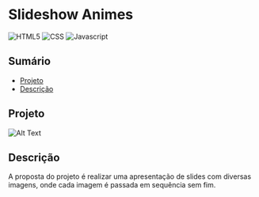 <h1>Slideshow Animes</h1>

 ![HTML5](https://img.shields.io/badge/HTML5-E34F26?style=for-the-badge&logo=html5&logoColor=white)
 ![CSS](https://img.shields.io/badge/CSS3-1572B6?style=for-the-badge&logo=css3&logoColor=white)
 ![Javascript](https://img.shields.io/badge/JavaScript-F7DF1E.svg?style=for-the-badge&logo=JavaScript&logoColor=black)

 <h2>Sumário</h2>
 <ul>
   <li><a href="#proj">Projeto</a> 
     <li><a href="#desc">Descrição</a> 
 </ul> 

<h2 id="proj">Projeto</h2>

![Alt Text](https://github.com/sthevenalves/slideshow/raw/main/assets/project-animation/Anima%C3%A7%C3%A3o.gif)


<h2 id="desc">Descrição</h2>
<p>A proposta do projeto é realizar uma apresentação de slides com diversas imagens, onde cada imagem é passada em sequência sem fim.</p>


